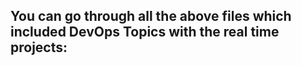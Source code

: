 ## You can go through all the above files which included DevOps Topics with the real time projects:


